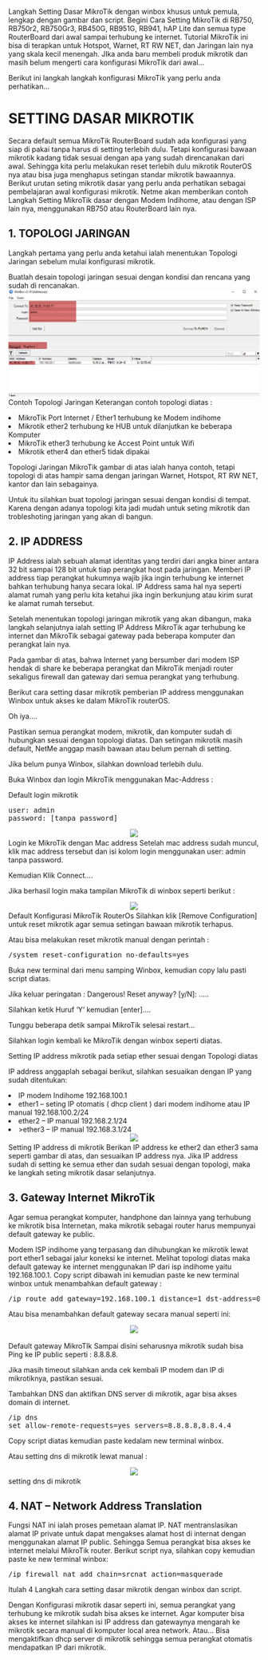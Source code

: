 Langkah Setting Dasar MikroTik dengan winbox khusus untuk pemula, lengkap dengan gambar dan script.
Begini Cara Setting MikroTik di RB750, RB750r2, RB750Gr3, RB450G, RB951G, RB941, hAP Lite dan semua type RouterBoard dari awal sampai terhubung ke internet.
Tutorial MikroTik ini bisa di terapkan untuk Hotspot, Warnet, RT RW NET, dan Jaringan lain nya yang skala kecil menengah.
JIka anda baru membeli produk mikrotik dan masih belum mengerti cara konfigurasi MikroTik dari awal…

Berikut ini langkah langkah konfigurasi MikroTik yang perlu anda perhatikan…

# SETTING DASAR MIKROTIK
Secara default semua MikroTik RouterBoard sudah ada konfigurasi yang siap di pakai tanpa harus di setting terlebih dulu.
Tetapi konfigurasi bawaan mikrotik kadang tidak sesuai dengan apa yang sudah direncanakan dari awal.
Sehingga kita perlu melakukan reset terlebih dulu mikrotik RouterOS nya atau bisa juga menghapus setingan standar mikrotik bawaannya.
Berikut urutan seting mikrotik dasar yang perlu anda perhatikan sebagai pembelajaran awal konfigurasi mikrotik.
Netme akan memberikan contoh Langkah Setting MikroTik dasar dengan Modem Indihome, atau dengan ISP lain nya, menggunakan RB750 atau RouterBoard lain nya.

## 1. TOPOLOGI JARINGAN
Langkah pertama yang perlu anda ketahui ialah menentukan Topologi Jaringan sebelum mulai konfigurasi mikrotik.

Buatlah desain topologi jaringan sesuai dengan kondisi dan rencana yang sudah di rencanakan.
<img src="/notes/image/001-config-dasar.jpeg"/>
Contoh Topologi Jaringan
Keterangan contoh topologi diatas :
<li>MikroTik Port Internet / Ether1 terhubung ke Modem indihome</li>
<li>Mikrotik ether2 terhubung ke HUB untuk dilanjutkan ke beberapa Komputer</li>
<li>MikroTik ether3 terhubung ke Accest Point untuk Wifi</li>
<li>Mikrotik ether4 dan ether5 tidak dipakai</li>

Topologi Jaringan MikroTik gambar di atas ialah hanya contoh, tetapi topologi di atas hampir sama dengan jaringan Warnet, Hotspot, RT RW NET, kantor dan lain sebagainya.

Untuk itu silahkan buat topologi jaringan sesuai dengan kondisi di tempat.
Karena dengan adanya topologi kita jadi mudah untuk seting mikrotik dan trobleshoting jaringan yang akan di bangun.

## 2. IP ADDRESS
IP Address ialah sebuah alamat identitas yang terdiri dari angka biner antara 32 bit sampai 128 bit untuk tiap perangkat host pada jaringan.
Memberi IP address tiap perangkat hukumnya wajib jika ingin terhubung ke internet bahkan terhubung hanya secara lokal.
IP Address sama hal nya seperti alamat rumah yang perlu kita ketahui jika ingin berkunjung atau kirim surat ke alamat rumah tersebut.

Setelah menentukan topologi jaringan mikrotik yang akan dibangun, maka langkah selanjutnya ialah setting IP Address MikroTik agar terhubung ke internet dan MikroTik sebagai gateway pada beberapa komputer dan perangkat lain nya.

Pada gambar di atas, bahwa Internet yang bersumber dari modem ISP hendak di share ke beberapa perangkat dan MikroTik menjadi router sekaligus firewall dan gateway dari semua perangkat yang terhubung.

Berikut cara setting dasar mikrotik pemberian IP address menggunakan Winbox untuk akses ke dalam MikroTik routerOS.

Oh iya….

Pastikan semua perangkat modem, mikrotik, dan komputer sudah di hubungkan sesuai dengan topologi diatas. Dan setingan mikrotik masih default, NetMe anggap masih bawaan atau belum pernah di setting.

Jika belum punya Winbox, silahkan download terlebih dulu.

Buka Winbox dan login MikroTik menggunakan Mac-Address :

Default login mikrotik

<pre>user: admin
password: [tanpa password]</pre>
<center><img src="https://drive.google.com/uc?export=view&id=14Wf5o_Mv6NncfNOvY5shF4Io-WHVt3RV"></center>
Login ke MikroTik dengan Mac address
Setelah mac address sudah muncul, klik mac address tersebut dan isi kolom login menggunakan user: admin tanpa password.

Kemudian Klik Connect….

Jika berhasil login maka tampilan MikroTik di winbox seperti berikut :

<center><img src="https://drive.google.com/uc?export=view&id=1TYn4m0n87Z6_qcmrOjTRUctwLiONay-C"></center>
Default Konfigurasi MikroTik RouterOs
Silahkan klik [Remove Configuration] untuk reset mikrotik agar semua setingan bawaan mikrotik terhapus.

Atau bisa melakukan reset mikrotik manual dengan perintah :
<pre>/system reset-configuration no-defaults=yes</pre>
Buka new terminal dari menu samping Winbox, kemudian copy lalu pasti script diatas.

Jika keluar peringatan : Dangerous! Reset anyway? [y/N]: …..

Silahkan ketik Huruf ‘Y‘ kemudian [enter]….

Tunggu beberapa detik sampai MikroTik selesai restart…

Silahkan login kembali ke MikroTik dengan winbox seperti diatas.

Setting IP address mikrotik pada setiap ether sesuai dengan Topologi diatas

IP address anggaplah sebagai berikut, silahkan sesuaikan dengan IP yang sudah ditentukan:

<li>IP modem Indihome 192.168.100.1</li>
<li>ether1 – seting IP otomatis ( dhcp client ) dari modem indihome atau IP manual 192.168.100.2/24</li>
<li>ether2 – IP manual 192.168.2.1/24</li>
<li>>ether3 – IP manual 192.168.3.1/24</li>
<center><img src="https://drive.google.com/uc?export=view&id=1bGCgtkmb6GA1nJpjVHbQ795VX-dx_iY8"></center>
Setting IP address di mikrotik
Berikan IP address ke ether2 dan ether3 sama seperti gambar di atas, dan sesuaikan IP address nya.
Jika IP address sudah di setting ke semua ether dan sudah sesuai dengan topologi, maka ke langkah seting mikrotik dasar selanjutnya.

## 3. Gateway Internet MikroTik
Agar semua perangkat komputer, handphone dan lainnya yang terhubung ke mikrotik bisa Internetan, maka mikrotik sebagai router harus mempunyai default gateway ke public.

Modem ISP indihome yang terpasang dan dihubungkan ke mikrotik lewat port ether1 sebagai jalur koneksi ke internet.
Melihat topologi diatas maka default gateway ke internet menggunakan IP dari isp indihome yaitu 192.168.100.1.
Copy script dibawah ini kemudian paste ke new terminal winbox untuk menambahkan default gateway :

<pre>/ip route add gateway=192.168.100.1 distance=1 dst-address=0.0.0.0/0</pre>

Atau bisa menambahkan default gateway secara manual seperti ini:
<center><img src="https://drive.google.com/uc?export=view&id=1jh6yJDYRqEn2S4aAPEf7UFt6t4pE8swa"></center>

Default gateway MikroTIk
Sampai disini seharusnya mikrotik sudah bisa Ping ke IP public seperti : 8.8.8.8.

Jika masih timeout silahkan anda cek kembali IP modem dan IP di mikrotiknya, pastikan sesuai.

Tambahkan DNS dan aktifkan DNS server di mikrotik, agar bisa akses domain di internet.

<pre>/ip dns
set allow-remote-requests=yes servers=8.8.8.8,8.8.4.4</pre>
Copy script diatas kemudian paste kedalam new terminal winbox.

Atau setting dns di mikrotik lewat manual :

<center><img src="https://drive.google.com/uc?export=view&id=1zvjp_1WVebVrUSeDuZFA46AUB1m_WZIF"></center>
setting dns di mikrotik

## 4. NAT – Network Address Translation
Fungsi NAT ini ialah proses pemetaan alamat IP. NAT mentranslasikan alamat IP private untuk dapat mengakses alamat host di internat dengan menggunakan alamat IP public.
Sehingga Semua perangkat bisa akses ke internet melalui MikroTik router. 
Berikut script nya, silahkan copy kemudian paste ke new terminal winbox:

<pre>/ip firewall nat add chain=srcnat action=masquerade</pre>
Itulah 4 Langkah cara setting dasar mikrotik dengan winbox dan script.

Dengan Konfigurasi mikrotik dasar seperti ini, semua perangkat yang terhubung ke mikrotik sudah bisa akses ke internet. Agar komputer bisa akses ke internet silahkan isi IP address dan gatewaynya mengarah ke mikrotik secara manual di komputer local area network.
Atau…
Bisa mengaktifkan dhcp server di mikrotik sehingga semua perangkat otomatis mendapatkan IP dari mikrotik.
